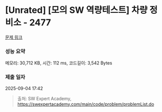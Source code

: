 # [Unrated] [모의 SW 역량테스트] 차량 정비소 - 2477 

[문제 링크](https://swexpertacademy.com/main/code/problem/problemDetail.do?contestProbId=AV6c6bgaIuoDFAXy) 

### 성능 요약

메모리: 30,712 KB, 시간: 112 ms, 코드길이: 3,542 Bytes

### 제출 일자

2025-09-04 17:42



> 출처: SW Expert Academy, https://swexpertacademy.com/main/code/problem/problemList.do